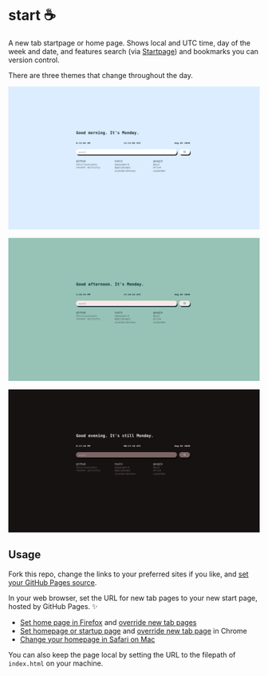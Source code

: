# start ☕

A new tab startpage or home page. Shows local and UTC time, day of the week and date, and features search (via [Startpage](https://www.startpage.com/)) and bookmarks you can version control.

There are three themes that change throughout the day.

![Morning time](./img/morning.png)

![Day time](./img/day.png)

![Night time](./img/night.png)

## Usage

Fork this repo, change the links to your preferred sites if you like, and [set your GitHub Pages source](https://docs.github.com/en/github/working-with-github-pages/configuring-a-publishing-source-for-your-github-pages-site).

In your web browser, set the URL for new tab pages to your new start page, hosted by GitHub Pages. ✨

- [Set home page in Firefox](https://support.mozilla.org/en-US/kb/how-to-set-the-home-page) and [override new tab pages](https://addons.mozilla.org/en-US/firefox/addon/new-tab-override/)
- [Set homepage or startup page](https://support.google.com/chrome/answer/95314) and [override new tab page](https://chrome.google.com/webstore/detail/new-tab-redirect/icpgjfneehieebagbmdbhnlpiopdcmna/) in Chrome
- [Change your homepage in Safari on Mac](https://support.apple.com/guide/safari/change-your-homepage-ibrw1020/mac)

You can also keep the page local by setting the URL to the filepath of `index.html` on your machine.
